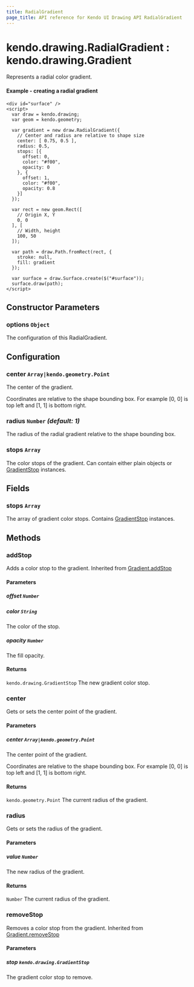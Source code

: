 ```yaml
---
title: RadialGradient
page_title: API reference for Kendo UI Drawing API RadialGradient
---
```


# kendo.drawing.RadialGradient : kendo.drawing.Gradient
Represents a radial color gradient.

#### Example - creating a radial gradient
    <div id="surface" />
    <script>
      var draw = kendo.drawing;
      var geom = kendo.geometry;

      var gradient = new draw.RadialGradient({
        // Center and radius are relative to shape size
        center: [ 0.75, 0.5 ],
        radius: 0.5,
        stops: [{
          offset: 0,
          color: "#f00",
          opacity: 0
        }, {
          offset: 1,
          color: "#f00",
          opacity: 0.8
        }]
      });

      var rect = new geom.Rect([
        // Origin X, Y
        0, 0
      ], [
        // Width, height
        100, 50
      ]);

      var path = draw.Path.fromRect(rect, {
        stroke: null,
        fill: gradient
      });

      var surface = draw.Surface.create($("#surface"));
      surface.draw(path);
    </script>

## Constructor Parameters

### options `Object`
The configuration of this RadialGradient.

## Configuration

### center `Array|kendo.geometry.Point`
The center of the gradient.

Coordinates are relative to the shape bounding box.
For example [0, 0] is top left and [1, 1] is bottom right.

### radius `Number` *(default: 1)*
The radius of the radial gradient relative to the shape bounding box.

### stops `Array`
The color stops of the gradient.
Can contain either plain objects or [GradientStop](gradient-stop) instances.

## Fields

### stops `Array`
The array of gradient color stops.
Contains [GradientStop](gradient-stop) instances.

## Methods

### addStop
Adds a color stop to the gradient.
Inherited from [Gradient.addStop](gradient#methods-addStop)

#### Parameters

##### offset `Number`

##### color `String`
The color of the stop.

##### opacity `Number`
The fill opacity.

#### Returns
`kendo.drawing.GradientStop` The new gradient color stop.


### center
Gets or sets the center point of the gradient.

#### Parameters

##### center `Array|kendo.geometry.Point`
The center point of the gradient.

Coordinates are relative to the shape bounding box.
For example [0, 0] is top left and [1, 1] is bottom right.

#### Returns
`kendo.geometry.Point` The current radius of the gradient.


### radius
Gets or sets the radius of the gradient.

#### Parameters

##### value `Number`
The new radius of the gradient.

#### Returns
`Number` The current radius of the gradient.


### removeStop
Removes a color stop from the gradient.
Inherited from [Gradient.removeStop](gradient#methods-removeStop)

#### Parameters

##### stop `kendo.drawing.GradientStop`
The gradient color stop to remove.

